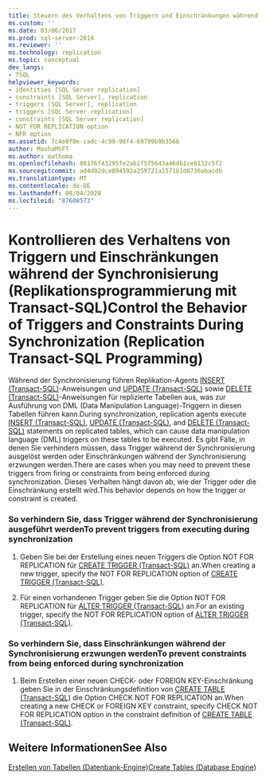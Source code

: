 ```yaml
---
title: Steuern des Verhaltens von Triggern und Einschränkungen während der Synchronisierung (Replikations Programmierung mit Transact-SQL) | Microsoft-Dokumentation
ms.custom: ''
ms.date: 03/06/2017
ms.prod: sql-server-2014
ms.reviewer: ''
ms.technology: replication
ms.topic: conceptual
dev_langs:
- TSQL
helpviewer_keywords:
- identities [SQL Server replication]
- constraints [SQL Server], replication
- triggers [SQL Server], replication
- triggers [SQL Server replication]
- constraints [SQL Server replication]
- NOT FOR REPLICATION option
- NFR option
ms.assetid: 7c4e0f0e-cadc-4c99-98f4-69799b9b356b
author: MashaMSFT
ms.author: mathoma
ms.openlocfilehash: 88176f43295fe2ab1f5f5643a46db1ce6132c5f2
ms.sourcegitcommit: ad4d92dce894592a259721a1571b1d8736abacdb
ms.translationtype: MT
ms.contentlocale: de-DE
ms.lasthandoff: 08/04/2020
ms.locfileid: "87608573"
---
```

# <a name="control-the-behavior-of-triggers-and-constraints-during-synchronization-replication-transact-sql-programming"></a><span data-ttu-id="e3817-102">Kontrollieren des Verhaltens von Triggern und Einschränkungen während der Synchronisierung (Replikationsprogrammierung mit Transact-SQL)</span><span class="sxs-lookup"><span data-stu-id="e3817-102">Control the Behavior of Triggers and Constraints During Synchronization (Replication Transact-SQL Programming)</span></span>
  <span data-ttu-id="e3817-103">Während der Synchronisierung führen Replikation-Agents [INSERT &#40;Transact-SQL&#41;](/sql/t-sql/statements/insert-transact-sql)-Anweisungen und [UPDATE &#40;Transact-SQL&#41;](/sql/t-sql/queries/update-transact-sql) sowie [DELETE &#40;Transact-SQL&#41;](/sql/t-sql/statements/delete-transact-sql)-Anweisungen für replizierte Tabellen aus, was zur Ausführung von DML (Data Manipulation Language)-Triggern in diesen Tabellen führen kann.</span><span class="sxs-lookup"><span data-stu-id="e3817-103">During synchronization, replication agents execute [INSERT &#40;Transact-SQL&#41;](/sql/t-sql/statements/insert-transact-sql), [UPDATE &#40;Transact-SQL&#41;](/sql/t-sql/queries/update-transact-sql), and [DELETE &#40;Transact-SQL&#41;](/sql/t-sql/statements/delete-transact-sql) statements on replicated tables, which can cause data manipulation language (DML) triggers on these tables to be executed.</span></span> <span data-ttu-id="e3817-104">Es gibt Fälle, in denen Sie verhindern müssen, dass Trigger während der Synchronisierung ausgelöst werden oder Einschränkungen während der Synchronisierung erzwungen werden.</span><span class="sxs-lookup"><span data-stu-id="e3817-104">There are cases when you may need to prevent these triggers from firing or constraints from being enforced during synchronization.</span></span> <span data-ttu-id="e3817-105">Dieses Verhalten hängt davon ab, wie der Trigger oder die Einschränkung erstellt wird.</span><span class="sxs-lookup"><span data-stu-id="e3817-105">This behavior depends on how the trigger or constraint is created.</span></span>  
  
### <a name="to-prevent-triggers-from-executing-during-synchronization"></a><span data-ttu-id="e3817-106">So verhindern Sie, dass Trigger während der Synchronisierung ausgeführt werden</span><span class="sxs-lookup"><span data-stu-id="e3817-106">To prevent triggers from executing during synchronization</span></span>  
  
1.  <span data-ttu-id="e3817-107">Geben Sie bei der Erstellung eines neuen Triggers die Option NOT FOR REPLICATION für [CREATE TRIGGER &#40;Transact-SQL&#41;](/sql/t-sql/statements/create-trigger-transact-sql) an.</span><span class="sxs-lookup"><span data-stu-id="e3817-107">When creating a new trigger, specify the NOT FOR REPLICATION option of [CREATE TRIGGER &#40;Transact-SQL&#41;](/sql/t-sql/statements/create-trigger-transact-sql).</span></span>  
  
2.  <span data-ttu-id="e3817-108">Für einen vorhandenen Trigger geben Sie die Option NOT FOR REPLICATION für [ALTER TRIGGER &#40;Transact-SQL&#41;](/sql/t-sql/statements/alter-trigger-transact-sql) an.</span><span class="sxs-lookup"><span data-stu-id="e3817-108">For an existing trigger, specify the NOT FOR REPLICATION option of [ALTER TRIGGER &#40;Transact-SQL&#41;](/sql/t-sql/statements/alter-trigger-transact-sql).</span></span>  
  
### <a name="to-prevent-constraints-from-being-enforced-during-synchronization"></a><span data-ttu-id="e3817-109">So verhindern Sie, dass Einschränkungen während der Synchronisierung erzwungen werden</span><span class="sxs-lookup"><span data-stu-id="e3817-109">To prevent constraints from being enforced during synchronization</span></span>  
  
1.  <span data-ttu-id="e3817-110">Beim Erstellen einer neuen CHECK- oder FOREIGN KEY-Einschränkung geben Sie in der Einschränkungsdefinition von [CREATE TABLE &#40;Transact-SQL&#41;](/sql/t-sql/statements/create-table-transact-sql) die Option CHECK NOT FOR REPLICATION an.</span><span class="sxs-lookup"><span data-stu-id="e3817-110">When creating a new CHECK or FOREIGN KEY constraint, specify CHECK NOT FOR REPLICATION option in the constraint definition of [CREATE TABLE &#40;Transact-SQL&#41;](/sql/t-sql/statements/create-table-transact-sql).</span></span>  
  
## <a name="see-also"></a><span data-ttu-id="e3817-111">Weitere Informationen</span><span class="sxs-lookup"><span data-stu-id="e3817-111">See Also</span></span>  
 [<span data-ttu-id="e3817-112">Erstellen von Tabellen &#40;Datenbank-Engine&#41;</span><span class="sxs-lookup"><span data-stu-id="e3817-112">Create Tables &#40;Database Engine&#41;</span></span>](../tables/create-tables-database-engine.md)  
  
  
